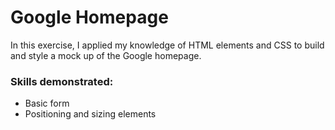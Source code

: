 Google Homepage
===============

In this exercise, I applied my knowledge of HTML elements and CSS to build and style a mock up of the Google homepage.

### Skills demonstrated:
* Basic form
* Positioning and sizing elements 
